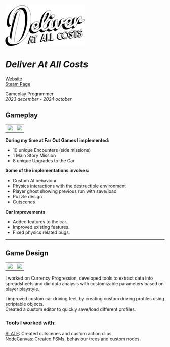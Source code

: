 <img src="Images\DAAC-Logo-Vector_Logo.png" width="50%"/>  

# *Deliver At All Costs*


[Website](https://www.deliveratallcosts.com/)  
[Steam Page](https://store.steampowered.com/app/1880610/Deliver_At_All_Costs/)


Gameplay Programmer  
*2023 december - 2024 october*

## Gameplay

<table>
  <tr>
    <td ><img src="Images\DAAC-GIFs-001.gif"/></td>
    <td ><img src="Images\DAAC-GIFs-002.gif"/></td>
  </tr>
</table>

**During my time at Far Out Games I implemented:** 
- 10 unique Encounters (side missions) 
- 1 Main Story Mission
- 8 unique Upgrades to the Car

**Some of the implementations involves:**
- Custom AI behaviour
- Physics interactions with the destructible environment
- Player ghost showing previous run with save/load
- Puzzle design
- Cutscenes

**Car Improvements**  
- Added features to the car.
- Improved existing features.
- Fixed physics related bugs.

---

## Game Design

<table>
  <tr>
    <td ><img src="Images\DAAC-GIFs-003.gif"/></td>
     <td ><img src="Images\DAAC-GIFs-004.gif"/></td>
  </tr>
</table>

I worked on Currency Progression, developed tools to extract data into spreadsheets and did data analysis with customizable parameters based on player playstyle.

I improved custom car driving feel, by creating custom driving profiles using scriptable objects.  
Created a custom editor to quickly save/load different profiles.

###  Tools I worked with:  
[SLATE](https://slate.paradoxnotion.com/): Created cutscenes and custom action clips  
[NodeCanvas](https://nodecanvas.paradoxnotion.com/): Created FSMs, behaviour trees and custom nodes.